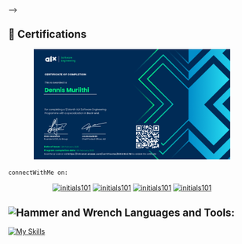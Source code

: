 <!--

<div align="center">	

<div align="center">

![MASTER-HEAD](https://user-images.githubusercontent.com/74038190/213910845-af37a709-8995-40d6-be59-724526e3c3d7.gif)

 
<!--  ![GitHub Stats](https://github-readme-stats.vercel.app/api?hide_title=false&hide_rank=false&show_icons=true&include_all_commits=true&count_private=true&disable_animations=false&theme=tokyonight&locale=en&hide_border=true&username=initials101)-->
 
<!-- ![](http://github-profile-summary-cards.vercel.app/api/cards/most-commit-language?username=initials101&theme=shadow-green)-->

<!--
[![GitHub Streak](https://streak-stats.demolab.com?user=initials101&theme=shadow-green&border_radius=13.9&date_format=M%20j%5B%2C%20Y%5D)](https://git.io/streak-stats)  

 ![](http://github-profile-summary-cards.vercel.app/api/cards/profile-details?username=initials101&theme=tokyonight) 
 ![](http://github-profile-summary-cards.vercel.app/api/cards/repos-per-language?username=initials101&theme=tokyonight)
 ![](http://github-profile-summary-cards.vercel.app/api/cards/most-commit-language?username=initials101&theme=tokyonight)
 ![](http://github-profile-summary-cards.vercel.app/api/cards/stats?username=initials101&theme=tokyonight)
 ![](http://github-profile-summary-cards.vercel.app/api/cards/productive-time?username=initials101&theme=tokyonight&utcOffset=8)

</div>

<!-- ![](https://quotes-github-readme.vercel.app/api?type=horizontal&theme=tokyonight&border_radius=13) -->

-->

## 🏅 Certifications
<p align="center">
  <img src="certifications/alx.png" alt="ALX Certificate" width="400"/>
</p>

`connectWithMe on:`
<p align="center">
<a href="https://x.com/initials101" target="blank"><img align="center" src="https://raw.githubusercontent.com/rahuldkjain/github-profile-readme-generator/master/src/images/icons/Social/twitter.svg" alt="initials101" height="30" width="40" /></a>
<a href="https://linkedin.com/in/initials101" target="blank"><img align="center" src="https://raw.githubusercontent.com/rahuldkjain/github-profile-readme-generator/master/src/images/icons/Social/linked-in-alt.svg" alt="initials101" height="30" width="40" /></a>
<a href="https://instagram.com/ni_murry" target="blank"><img align="center" src="https://raw.githubusercontent.com/rahuldkjain/github-profile-readme-generator/master/src/images/icons/Social/instagram.svg" alt="initials101" height="30" width="40" /></a>
<a href="https://www.leetcode.com/initials101" target="blank"><img align="center" src="https://raw.githubusercontent.com/rahuldkjain/github-profile-readme-generator/master/src/images/icons/Social/leet-code.svg" alt="initials101" height="30" width="40" /></a>
</p>

 ## <img src="https://raw.githubusercontent.com/Tarikul-Islam-Anik/Animated-Fluent-Emojis/master/Emojis/Objects/Hammer%20and%20Wrench.png" alt="Hammer and Wrench" width="30" height="30" /> **Languages and Tools:**  
[![My Skills](https://skillicons.dev/icons?i=html,css,tailwind,js,react,vite,python,django,next,expressjs,nodejs,mongodb,md,git,github,vscode,mysql,styledcomponents,postman,linux,vim,stackoverflow&perline=13)](#)


<!-- <a href="https://info.flagcounter.com/mMQM"><img src="https://s05.flagcounter.com/map/mMQM/size_s/txt_000000/border_CCCCCC/pageviews_0/viewers_0/flags_0/" alt="Flag Counter" border="0"></a> -->
